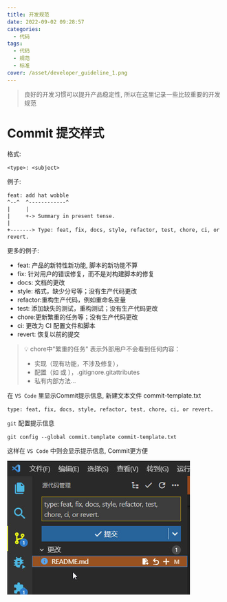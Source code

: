 ```yaml
---
title: 开发规范
date: 2022-09-02 09:28:57
categories:
  - 代码
tags:
  - 代码
  - 规范
  - 标准
cover: /asset/developer_guideline_1.png
---
```


> 良好的开发习惯可以提升产品稳定性, 所以在这里记录一些比较重要的开发规范

# Commit 提交样式

格式:
```
<type>: <subject>
```

例子:
```
feat: add hat wobble
^--^  ^------------^
|     |
|     +-> Summary in present tense.
|
+-------> Type: feat, fix, docs, style, refactor, test, chore, ci, or revert.
```

更多的例子:
- feat: 产品的新特性新功能, 脚本的新功能不算
- fix: 针对用户的错误修复，而不是对构建脚本的修复
- docs: 文档的更改
- style: 格式，缺少分号等；没有生产代码更改
- refactor:重构生产代码，例如重命名变量
- test: 添加缺失的测试，重构测试；没有生产代码更改
- chore:更新繁重的任务等；没有生产代码更改
- ci: 更改为 CI 配置文件和脚本
- revert: 恢复以前的提交

> 💡 chore中"繁重的任务" 表示外部用户不会看到任何内容：
> - 实现（现有功能，不涉及修复），
> - 配置（如 或 ），.gitignore.gitattributes
> - 私有内部方法...

在 `VS Code` 里显示Commit提示信息, 新建文本文件 commit-template.txt
```
type: feat, fix, docs, style, refactor, test, chore, ci, or revert.
```

`git` 配置提示信息
```
git config --global commit.template commit-template.txt
```

这样在 `VS Code` 中则会显示提示信息, Commit更方便

![img](../asset/developer_guideline_2.jpg)